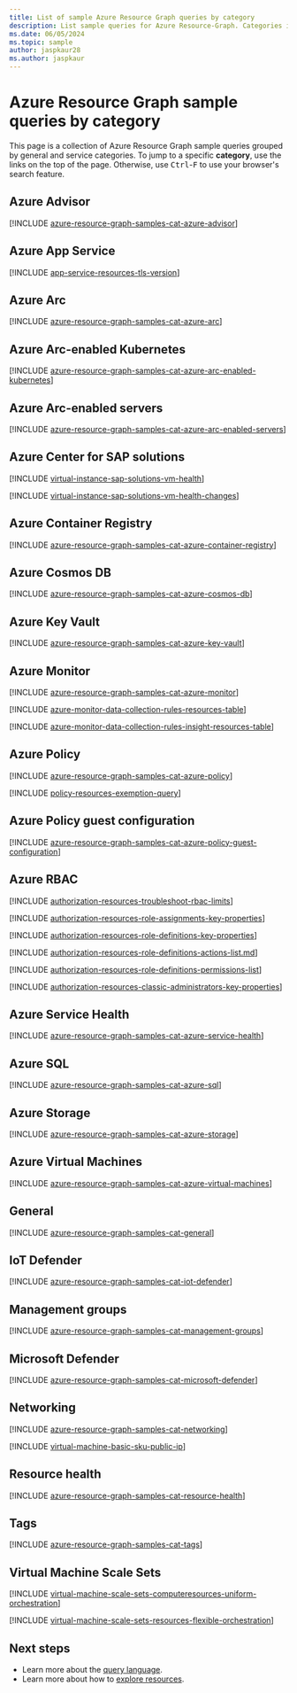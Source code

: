 ```yaml
---
title: List of sample Azure Resource Graph queries by category
description: List sample queries for Azure Resource-Graph. Categories include Tags, Azure Advisor, Key Vault, Kubernetes, Guest Configuration, and more.
ms.date: 06/05/2024
ms.topic: sample
author: jaspkaur28
ms.author: jaspkaur
---
```


# Azure Resource Graph sample queries by category

This page is a collection of Azure Resource Graph sample queries grouped by general and service
categories. To jump to a specific **category**, use the links on the top of the page.
Otherwise, use <kbd>Ctrl</kbd>-<kbd>F</kbd> to use your browser's search feature.

## Azure Advisor

[!INCLUDE [azure-resource-graph-samples-cat-azure-advisor](../includes/samples-by-category/azure-advisor.md)]

## Azure App Service

[!INCLUDE [app-service-resources-tls-version](../includes/samples-by-category/query/app-service-resources-tls-version.md)]

## Azure Arc

[!INCLUDE [azure-resource-graph-samples-cat-azure-arc](../includes/samples-by-category/azure-arc.md)]

## Azure Arc-enabled Kubernetes

[!INCLUDE [azure-resource-graph-samples-cat-azure-arc-enabled-kubernetes](../includes/samples-by-category/azure-arc-enabled-kubernetes.md)]

## Azure Arc-enabled servers

[!INCLUDE [azure-resource-graph-samples-cat-azure-arc-enabled-servers](../includes/samples-by-category/azure-arc-enabled-servers.md)]

## Azure Center for SAP solutions

[!INCLUDE [virtual-instance-sap-solutions-vm-health](../includes/samples-by-category/query/virtual-instance-sap-solutions-vm-health.md)]

[!INCLUDE [virtual-instance-sap-solutions-vm-health-changes](../includes/samples-by-category/query/virtual-instance-sap-solutions-vm-health-changes.md)]

## Azure Container Registry

[!INCLUDE [azure-resource-graph-samples-cat-azure-container-registry](../includes/samples-by-category/azure-container-registry.md)]

## Azure Cosmos DB

[!INCLUDE [azure-resource-graph-samples-cat-azure-cosmos-db](../includes/samples-by-category/azure-cosmos-db.md)]

## Azure Key Vault

[!INCLUDE [azure-resource-graph-samples-cat-azure-key-vault](../includes/samples-by-category/azure-key-vault.md)]

## Azure Monitor

[!INCLUDE [azure-resource-graph-samples-cat-azure-monitor](../includes/samples-by-category/azure-monitor.md)]

[!INCLUDE [azure-monitor-data-collection-rules-resources-table](../includes/samples-by-category/query/resources-monitor-data-collection-rules.md)]

[!INCLUDE [azure-monitor-data-collection-rules-insight-resources-table](../includes/samples-by-category/query/insight-resources-monitor-data-collection-rules.md)]

## Azure Policy

[!INCLUDE [azure-resource-graph-samples-cat-azure-policy](../includes/samples-by-category/azure-policy.md)]

[!INCLUDE [policy-resources-exemption-query](../includes/samples-by-category/query/policy-resources-exemption-query.md)]

## Azure Policy guest configuration

[!INCLUDE [azure-resource-graph-samples-cat-azure-policy-guest-configuration](../includes/samples-by-category/azure-policy-guest-configuration.md)]

## Azure RBAC

[!INCLUDE [authorization-resources-troubleshoot-rbac-limits](../includes/samples-by-category/query/authorization-resources-troubleshoot-rbac-limits.md)]

[!INCLUDE [authorization-resources-role-assignments-key-properties](../includes/samples-by-category/query/authorization-resources-role-assignments-key-properties.md)]

[!INCLUDE [authorization-resources-role-definitions-key-properties](../includes/samples-by-category/query/authorization-resources-role-definitions-key-properties.md)]

[!INCLUDE [authorization-resources-role-definitions-actions-list.md](../includes/samples-by-category/query/authorization-resources-role-definitions-actions-list.md)]

[!INCLUDE [authorization-resources-role-definitions-permissions-list](../includes/samples-by-category/query/authorization-resources-role-definitions-permissions-list.md)]

[!INCLUDE [authorization-resources-classic-administrators-key-properties](../includes/samples-by-category/query/authorization-resources-classic-administrators-key-properties.md)]

## Azure Service Health

[!INCLUDE [azure-resource-graph-samples-cat-azure-service-health](../includes/samples-by-category/azure-service-health.md)]

## Azure SQL

[!INCLUDE [azure-resource-graph-samples-cat-azure-sql](../includes/samples-by-category/azure-sql.md)]

## Azure Storage

[!INCLUDE [azure-resource-graph-samples-cat-azure-storage](../includes/samples-by-category/azure-storage.md)]

## Azure Virtual Machines

[!INCLUDE [azure-resource-graph-samples-cat-azure-virtual-machines](../includes/samples-by-category/azure-virtual-machines.md)]

## General

[!INCLUDE [azure-resource-graph-samples-cat-general](../includes/samples-by-category/general.md)]

## IoT Defender

[!INCLUDE [azure-resource-graph-samples-cat-iot-defender](../includes/samples-by-category/iot-defender.md)]

## Management groups

[!INCLUDE [azure-resource-graph-samples-cat-management-groups](../includes/samples-by-category/management-groups.md)]

## Microsoft Defender

[!INCLUDE [azure-resource-graph-samples-cat-microsoft-defender](../includes/samples-by-category/microsoft-defender.md)]

## Networking

[!INCLUDE [azure-resource-graph-samples-cat-networking](../includes/samples-by-category/networking.md)]

[!INCLUDE [virtual-machine-basic-sku-public-ip](../includes/samples-by-category/query/virtual-machine-basic-sku-public-ip.md)]

## Resource health

[!INCLUDE [azure-resource-graph-samples-cat-resource-health](../includes/samples-by-category/resource-health.md)]

## Tags

[!INCLUDE [azure-resource-graph-samples-cat-tags](../includes/samples-by-category/tags.md)]

## Virtual Machine Scale Sets

[!INCLUDE [virtual-machine-scale-sets-computeresources-uniform-orchestration](../includes/samples-by-category/query/virtual-machine-scale-sets-computeresources-uniform-orchestration.md)]

[!INCLUDE [virtual-machine-scale-sets-resources-flexible-orchestration](../includes/samples-by-category/query/virtual-machine-scale-sets-resources-flexible-orchestration.md)]

## Next steps

- Learn more about the [query language](../concepts/query-language.md).
- Learn more about how to [explore resources](../concepts/explore-resources.md).
